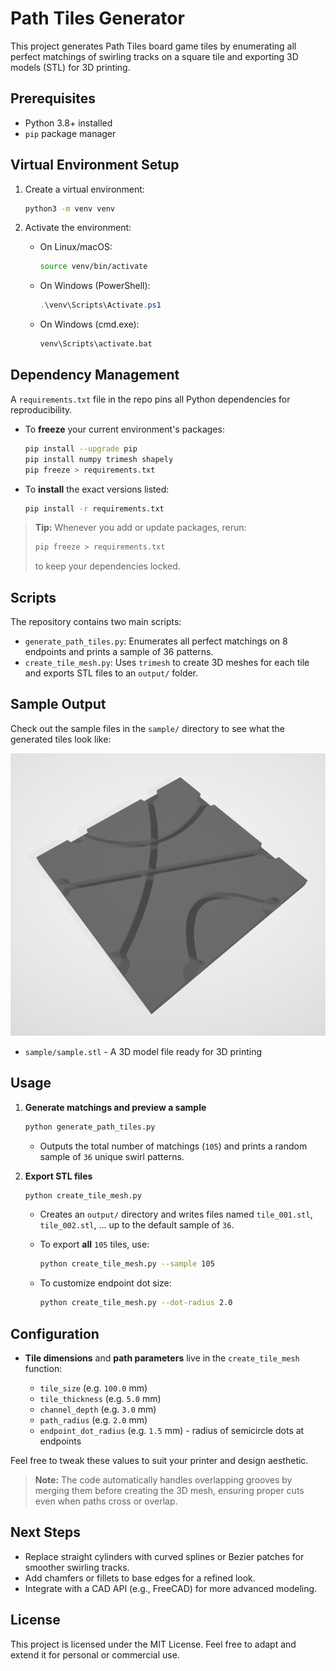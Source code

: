 # Path Tiles Generator

This project generates Path Tiles board game tiles by enumerating all perfect matchings of swirling tracks on a square tile and exporting 3D models (STL) for 3D printing.

## Prerequisites

* Python 3.8+ installed
* `pip` package manager

## Virtual Environment Setup

1. Create a virtual environment:

   ```bash
   python3 -m venv venv
   ```
2. Activate the environment:

   * On Linux/macOS:

     ```bash
     source venv/bin/activate
     ```
   * On Windows (PowerShell):

     ```powershell
     .\venv\Scripts\Activate.ps1
     ```
   * On Windows (cmd.exe):

     ```cmd
     venv\Scripts\activate.bat
     ```

## Dependency Management

A `requirements.txt` file in the repo pins all Python dependencies for reproducibility.

* To **freeze** your current environment's packages:

  ```bash
  pip install --upgrade pip
  pip install numpy trimesh shapely
  pip freeze > requirements.txt
  ```
* To **install** the exact versions listed:

  ```bash
  pip install -r requirements.txt
  ```

> **Tip:** Whenever you add or update packages, rerun:
>
> ```bash
> pip freeze > requirements.txt
> ```
>
> to keep your dependencies locked.

## Scripts

The repository contains two main scripts:

* `generate_path_tiles.py`: Enumerates all perfect matchings on 8 endpoints and prints a sample of 36 patterns.
* `create_tile_mesh.py`: Uses `trimesh` to create 3D meshes for each tile and exports STL files to an `output/` folder.

## Sample Output

Check out the sample files in the `sample/` directory to see what the generated tiles look like:

![Sample Tile Pattern](sample/sample.png)

* `sample/sample.stl` - A 3D model file ready for 3D printing

## Usage

1. **Generate matchings and preview a sample**

   ```bash
   python generate_path_tiles.py
   ```

   * Outputs the total number of matchings (`105`) and prints a random sample of `36` unique swirl patterns.

2. **Export STL files**

   ```bash
   python create_tile_mesh.py
   ```

   * Creates an `output/` directory and writes files named `tile_001.stl`, `tile_002.stl`, … up to the default sample of `36`.
   * To export **all** `105` tiles, use:

     ```bash
     python create_tile_mesh.py --sample 105
     ```
   * To customize endpoint dot size:

     ```bash
     python create_tile_mesh.py --dot-radius 2.0
     ```

## Configuration

* **Tile dimensions** and **path parameters** live in the `create_tile_mesh` function:

  * `tile_size` (e.g. `100.0` mm)
  * `tile_thickness` (e.g. `5.0` mm)
  * `channel_depth` (e.g. `3.0` mm)
  * `path_radius` (e.g. `2.0` mm)
  * `endpoint_dot_radius` (e.g. `1.5` mm) - radius of semicircle dots at endpoints

Feel free to tweak these values to suit your printer and design aesthetic.

> **Note:** The code automatically handles overlapping grooves by merging them before creating the 3D mesh, ensuring proper cuts even when paths cross or overlap.

## Next Steps

* Replace straight cylinders with curved splines or Bezier patches for smoother swirling tracks.
* Add chamfers or fillets to base edges for a refined look.
* Integrate with a CAD API (e.g., FreeCAD) for more advanced modeling.

## License

This project is licensed under the MIT License. Feel free to adapt and extend it for personal or commercial use.
